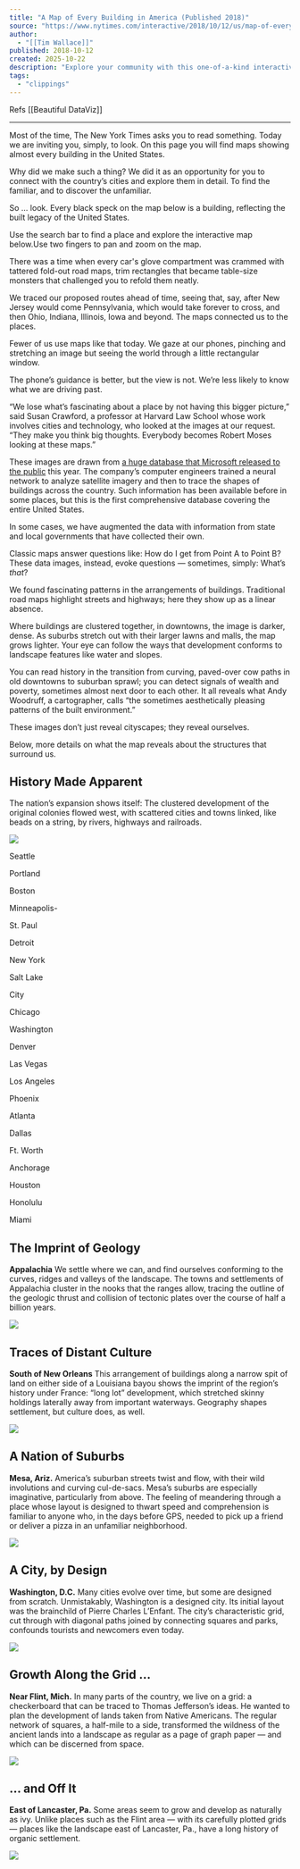 ```yaml
---
title: "A Map of Every Building in America (Published 2018)"
source: "https://www.nytimes.com/interactive/2018/10/12/us/map-of-every-building-in-the-united-states.html"
author:
  - "[[Tim Wallace]]"
published: 2018-10-12
created: 2025-10-22
description: "Explore your community with this one-of-a-kind interactive map."
tags:
  - "clippings"
---
```

Refs [[Beautiful DataViz]]

---

Most of the time, The New York Times asks you to read something. Today we are inviting you, simply, to look. On this page you will find maps showing almost every building in the United States.

Why did we make such a thing? We did it as an opportunity for you to connect with the country’s cities and explore them in detail. To find the familiar, and to discover the unfamiliar.

So … look. Every black speck on the map below is a building, reflecting the built legacy of the United States.

Use the search bar to find a place and explore the interactive map below.Use two fingers to pan and zoom on the map.

There was a time when every car's glove compartment was crammed with tattered fold-out road maps, trim rectangles that became table-size monsters that challenged you to refold them neatly.

We traced our proposed routes ahead of time, seeing that, say, after New Jersey would come Pennsylvania, which would take forever to cross, and then Ohio, Indiana, Illinois, Iowa and beyond. The maps connected us to the places.

Fewer of us use maps like that today. We gaze at our phones, pinching and stretching an image but seeing the world through a little rectangular window.

The phone’s guidance is better, but the view is not. We’re less likely to know what we are driving past.

“We lose what’s fascinating about a place by not having this bigger picture,” said Susan Crawford, a professor at Harvard Law School whose work involves cities and technology, who looked at the images at our request. “They make you think big thoughts. Everybody becomes Robert Moses looking at these maps.”

These images are drawn from [a huge database that Microsoft released to the public](https://github.com/Microsoft/USBuildingFootprints/) this year. The company’s computer engineers trained a neural network to analyze satellite imagery and then to trace the shapes of buildings across the country. Such information has been available before in some places, but this is the first comprehensive database covering the entire United States.

In some cases, we have augmented the data with information from state and local governments that have collected their own.

Classic maps answer questions like: How do I get from Point A to Point B? These data images, instead, evoke questions — sometimes, simply: What’s *that*?

We found fascinating patterns in the arrangements of buildings. Traditional road maps highlight streets and highways; here they show up as a linear absence.

Where buildings are clustered together, in downtowns, the image is darker, dense. As suburbs stretch out with their larger lawns and malls, the map grows lighter. Your eye can follow the ways that development conforms to landscape features like water and slopes.

You can read history in the transition from curving, paved-over cow paths in old downtowns to suburban sprawl; you can detect signals of wealth and poverty, sometimes almost next door to each other. It all reveals what Andy Woodruff, a cartographer, calls “the sometimes aesthetically pleasing patterns of the built environment.”

These images don’t just reveal cityscapes; they reveal ourselves.

Below, more details on what the map reveals about the structures that surround us.

## History Made Apparent

The nation’s expansion shows itself: The clustered development of the original colonies flowed west, with scattered cities and towns linked, like beads on a string, by rivers, highways and railroads.

![](https://static01.nyt.com/newsgraphics/2018/07/17/all-buildings-in-us/941536000c71273a13f8f5a891b1b2f1e316c136/usa-big.jpg)

Seattle

Portland

Boston

Minneapolis-

St. Paul

Detroit

New York

Salt Lake

City

Chicago

Washington

Denver

Las Vegas

Los Angeles

Phoenix

Atlanta

Dallas

Ft. Worth

Anchorage

Houston

Honolulu

Miami

## The Imprint of Geology

**Appalachia** We settle where we can, and find ourselves conforming to the curves, ridges and valleys of the landscape. The towns and settlements of Appalachia cluster in the nooks that the ranges allow, tracing the outline of the geologic thrust and collision of tectonic plates over the course of half a billion years.

![](https://static01.nyt.com/newsgraphics/2018/07/17/all-buildings-in-us/941536000c71273a13f8f5a891b1b2f1e316c136/tall-geology-appalachia-big.jpg)

## Traces of Distant Culture

**South of New Orleans** This arrangement of buildings along a narrow spit of land on either side of a Louisiana bayou shows the imprint of the region’s history under France: “long lot” development, which stretched skinny holdings laterally away from important waterways. Geography shapes settlement, but culture does, as well.

![](https://static01.nyt.com/newsgraphics/2018/07/17/all-buildings-in-us/941536000c71273a13f8f5a891b1b2f1e316c136/tall-culture-longlots-big.jpg)

## A Nation of Suburbs

**Mesa, Ariz.** America’s suburban streets twist and flow, with their wild involutions and curving cul-de-sacs. Mesa’s suburbs are especially imaginative, particularly from above. The feeling of meandering through a place whose layout is designed to thwart speed and comprehension is familiar to anyone who, in the days before GPS, needed to pick up a friend or deliver a pizza in an unfamiliar neighborhood.

![](https://static01.nyt.com/newsgraphics/2018/07/17/all-buildings-in-us/941536000c71273a13f8f5a891b1b2f1e316c136/tall-suburbs-mesa-800.jpg)

## A City, by Design

**Washington, D.C.** Many cities evolve over time, but some are designed from scratch. Unmistakably, Washington is a designed city. Its initial layout was the brainchild of Pierre Charles L’Enfant. The city’s characteristic grid, cut through with diagonal paths joined by connecting squares and parks, confounds tourists and newcomers even today.

![](https://static01.nyt.com/newsgraphics/2018/07/17/all-buildings-in-us/941536000c71273a13f8f5a891b1b2f1e316c136/tall-planning-dc-big.jpg)

## Growth Along the Grid …

**Near Flint, Mich.** In many parts of the country, we live on a grid: a checkerboard that can be traced to Thomas Jefferson’s ideas. He wanted to plan the development of lands taken from Native Americans. The regular network of squares, a half-mile to a side, transformed the wildness of the ancient lands into a landscape as regular as a page of graph paper — and which can be discerned from space.

![](https://static01.nyt.com/newsgraphics/2018/07/17/all-buildings-in-us/941536000c71273a13f8f5a891b1b2f1e316c136/tall-grid-flint-big.jpg)

## … and Off It

**East of Lancaster, Pa.** Some areas seem to grow and develop as naturally as ivy. Unlike places such as the Flint area — with its carefully plotted grids — places like the landscape east of Lancaster, Pa., have a long history of organic settlement.

![](https://static01.nyt.com/newsgraphics/2018/07/17/all-buildings-in-us/941536000c71273a13f8f5a891b1b2f1e316c136/tall-organic-lancaster-big.jpg)